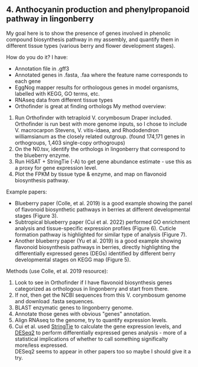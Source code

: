 ## 4. Anthocyanin production and phenylpropanoid pathway in lingonberry
My goal here is to show the presence of genes involved in phenolic compound biosynthesis pathway in my assembly, and quantify them in different tissue types (various berry and flower development stages).

How do you do it? 
I have: 
- Annotation file in .gff3 
- Annotated genes in .fasta, .faa where the feature name corresponds to each gene
- EggNog mapper results for orthologous genes in model organisms, labelled with KEGG, GO terms, etc. 
- RNAseq data from different tissue types
- Orthofinder is great at finding orthologs
My method overview: 
1. Run Orthofinder with tetraploid V. corymbosum Draper included. Orthofinder is run best with more genome inputs, so I chose to include V. macrocarpon Stevens, V. vitis-idaea, and Rhododendron williamsianum as the closely related outgroup. (found 174,171 genes in orthogroups, 1,403 single-copy orthogroups)
2. On the N0.tsv, identify the orthologs in lingonberry that correspond to the blueberry enzyme. 
3. Run HiSAT + StringTie (-A) to get gene abundance estimate - use this as a proxy for gene expression level. 
4. Plot the FPKM by tissue type & enzyme, and map on flavonoid biosynthesis pathway. 


Example papers: 
- Blueberry paper (Colle, et al. 2019) is a good example showing the panel of flavonoid biosynthetic pathways in berries at different developmental stages (Figure 3). 
- Subtropical blueberry paper (Cui et al. 2022) performed GO enrichment analysis and tissue-specific expression profiles (Figure 6). Cuticle formation pathway is highlighted for similar type of analysis (Figure 7). 
- Another blueberry paper (Yu et al. 2019) is a good example showing flavonoid biosynthesis pathways in berries, directly highlighting the differentially expressed genes (DEGs) identified by different berry developmental stages on KEGG map (Figure 5).

Methods (use Colle, et al. 2019 resource): 
1. Look to see in Orthofinder if I have flavonoid biosynthesis genes categorized as orthologous in lingonberry and start from there. 
2. If not, then get the NCBI sequences from this V. corymbosum genome and download .fasta sequences. 
3. BLAST enzymatic genes to lingonberry genome. 
4. Annotate those genes with obvious "genes" annotation. 
5. Align RNAseq to the genome, try to quantify expression levels. 
6. Cui et al. used [StringTie](https://ccb.jhu.edu/software/stringtie/) to calculate the gene expression levels, and [DESeq2](http://bioconductor.org/packages/devel/bioc/vignettes/DESeq2/inst/doc/DESeq2.html) to perform differentially expressed genes analysis - more of a statistical implications of whether to call something significalty more/less expressed. \
DESeq2 seems to appear in other papers too so maybe I should give it a try. 


